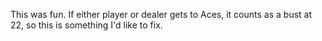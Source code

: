 This was fun. If either player or dealer gets to Aces, it counts as a bust at 22, so this is something I'd like to fix.
